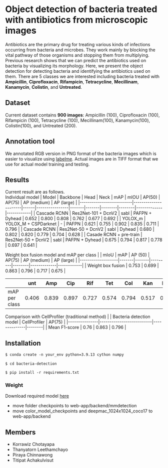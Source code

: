 # Object detection of bacteria treated with antibiotics from microscopic images

Antibiotics are the primary drug for treating various kinds of infections occurring from bacteria and microbes.
They work mainly by blocking the vital pathway of those organisms and stopping them from multiplying. Previous
research shows that we can predict the antibiotics used on bacteria by visualizing its morphology. Here,
we present the object detection for detecting bacteria and identifying the antibiotics used on them.
There are 5 classes we are interested including bacteria treated with **Ampicillin**, **Ciprofloxacin**, **Rifampicin**,
**Tetracycline**, **Mecillinam**, **Kanamycin**, **Colistin**, and **Untreated**.

## Dataset

Current dataset contains **900 images**: Ampicillin (100), Ciprofloxacin (100), Rifampicin (100), Tetracycline (100), Mecillinam(100), Kanamycin(100), Colistin(100), 
and Untreated (200).

## Annotation tool

We annotated RGB version in PNG format of the bacteria images which is easier to visualize using [labelme](https://github.com/wkentaro/labelme).
Actual images are in TIFF format that we use for actual model training and testing.

## Results

Current result are as follows.\
Individual model
| Model                    | Backbone             | Head | Neck           | mAP   | mIOU  | AP(50) | AP(75) | AP (medium) | AP (large) |
|--------------------------|----------------------|------|----------------|-------|-------|--------|--------|-------------|------------|
| Cascade RCNN             | Res2Net-101 + DcnV2  | sabl | PAFPN + Dyhead | 0.652 | 0.800 | 0.808  | 0.762  | 0.677       | 0.692      |
| YOLOX_m                  | YOLOX_M + CSPDarknet | -    | PAFPN          | 0.621 | 0.755 | 0.902  | 0.835  | 0.711       | 0.796      |
| Cascade RCNN             | Res2Net-50 + DcnV2   | sabl | Dyhead         | 0.680 | 0.802 | 0.820  | 0.779  | 0.704       | 0.628      |
| Casade  RCNN + pre-train | Res2Net-50 + DcnV2   | sabl | PAFPN + Dyhead | 0.675 | 0.794 | 0.817  | 0.778  | 0.697       | 0.641      |

Weight box fusion model and mAP per class
|                   | mIoU  |  mAP  | AP (50) | AP(75) | AP (medium) | AP (large) |
|-------------------|-------|-------|---------|--------|-------------|------------|
| Weight box fusion | 0.753 | 0.699 | 0.863   | 0.796  | 0.717       | 0.675      |

|               |  unt  | Amp   | Cip   | Rif   | Tet   | Col   | Kan   | Mec   |
|---------------|-------|-------|-------|-------|-------|-------|-------|-------|
| mAP per class | 0.406 | 0.839 | 0.897 | 0.727 | 0.574 | 0.794 | 0.517 | 0.837 |

Comparison with CellProfiler (traditional method)
|               | Bacteria detection model | CellProfiler | AP(75) |
|---------------|--------------------------|--------------|--------|
| Mean F1-score | 0.76                     | 0.863        | 0.796  |


## Installation 
```html
$ conda create -n your_env python=3.9.13 cython numpy
```
```
$ cd bacteria-detection
```
```
$ pip install -r requirements.txt
```

 ### Weight
Download required model [here](https://drive.google.com/drive/folders/1S8LEIkAcTxg5MJtzbsWkIeIt-Ayp5Mzz?usp=sharing)
 - move folder checkpoints to web-app/backend/mmdetection
 - move color_model_checkpoints and deepmac_1024x1024_coco17 to web-app/backend


## Members

- Korrawiz Chotayapa
- Thanyatorn Leethamchayo
- Piraya Chinnawong
- Titipat Achakulvisut
